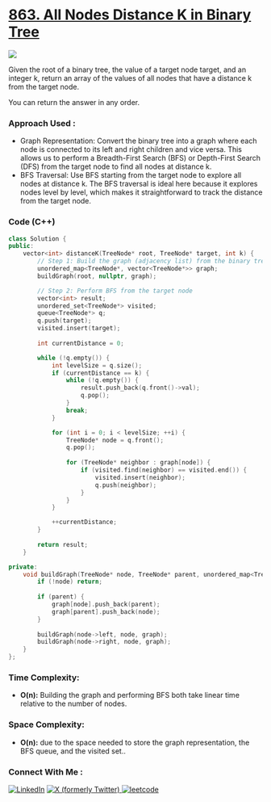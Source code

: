 # [863. All Nodes Distance K in Binary Tree](https://leetcode.com/problems/all-nodes-distance-k-in-binary-tree/description/)

![](https://badgen.net/badge/Level/Medium/yellow)

Given the root of a binary tree, the value of a target node target, and an integer k, return an array of the values of all nodes that have a distance k from the target node.

You can return the answer in any order.

### Approach Used :

-   Graph Representation: Convert the binary tree into a graph where each node is connected to its left and right children and vice versa. This allows us to perform a Breadth-First Search (BFS) or Depth-First Search (DFS) from the target node to find all nodes at distance k.
-   BFS Traversal: Use BFS starting from the target node to explore all nodes at distance k. The BFS traversal is ideal here because it explores nodes level by level, which makes it straightforward to track the distance from the target node.

### Code (C++)

```cpp
class Solution {
public:
    vector<int> distanceK(TreeNode* root, TreeNode* target, int k) {
        // Step 1: Build the graph (adjacency list) from the binary tree
        unordered_map<TreeNode*, vector<TreeNode*>> graph;
        buildGraph(root, nullptr, graph);

        // Step 2: Perform BFS from the target node
        vector<int> result;
        unordered_set<TreeNode*> visited;
        queue<TreeNode*> q;
        q.push(target);
        visited.insert(target);
        
        int currentDistance = 0;

        while (!q.empty()) {
            int levelSize = q.size();
            if (currentDistance == k) {
                while (!q.empty()) {
                    result.push_back(q.front()->val);
                    q.pop();
                }
                break;
            }

            for (int i = 0; i < levelSize; ++i) {
                TreeNode* node = q.front();
                q.pop();
                
                for (TreeNode* neighbor : graph[node]) {
                    if (visited.find(neighbor) == visited.end()) {
                        visited.insert(neighbor);
                        q.push(neighbor);
                    }
                }
            }

            ++currentDistance;
        }
        
        return result;
    }

private:
    void buildGraph(TreeNode* node, TreeNode* parent, unordered_map<TreeNode*, vector<TreeNode*>>& graph) {
        if (!node) return;
        
        if (parent) {
            graph[node].push_back(parent);
            graph[parent].push_back(node);
        }
        
        buildGraph(node->left, node, graph);
        buildGraph(node->right, node, graph);
    }
};
```

### Time Complexity:
- **O(n):** Building the graph and performing BFS both take linear time relative to the number of nodes.

### Space Complexity:
- **O(n):** due to the space needed to store the graph representation, the BFS queue, and the visited set..

### Connect With Me : 

<a href="https://www.linkedin.com/in/shivam-ray-b4306524a/" target="_blank"><img src="https://img.shields.io/badge/LinkedIn-0077B5?style=for-the-badge&logo=linkedin&logoColor=white" alt="LinkedIn"></a>
<a href="https://x.com/rai_shivam11/" target="_blank"><img src="https://img.shields.io/badge/Twitter-1DA1F2?style=for-the-badge&logo=twitter&logoColor=white" alt="X (formerly Twitter)">
</a>
<a href="https://leetcode.com/u/shrunited0702/" target="_blank"><img src="https://img.shields.io/badge/LeetCode-000000?style=for-the-badge&logo=LeetCode&logoColor=#d16c06" alt="leetcode">
</a>